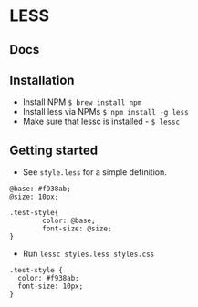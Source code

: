 # LESS

## Docs

## Installation
- Install NPM `$ brew install npm`
- Install less via NPMs `$ npm install -g less`
- Make sure that lessc is installed - `$ lessc`

## Getting started 
- See `style.less` for a simple definition.
```
@base: #f938ab;
@size: 10px;

.test-style{
        color: @base;
        font-size: @size;
}
```
- Run `lessc styles.less styles.css`
```
.test-style {
  color: #f938ab;
  font-size: 10px;
}
```



